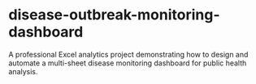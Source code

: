 # disease-outbreak-monitoring-dashboard
A professional Excel analytics project demonstrating how to design and automate a multi-sheet disease monitoring dashboard for public health analysis.
